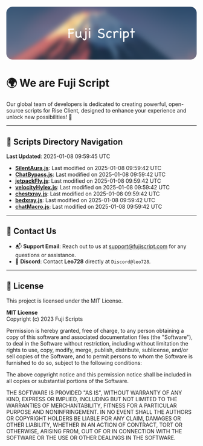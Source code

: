 ![Banner](.github/b.webp)

# 🌍 **We are Fuji Script**

Our global team of developers is dedicated to creating powerful, open-source scripts for Rise Client, designed to enhance your experience and unlock new possibilities! 🌟

---
<!-- SCRIPTS_NAVIGATION_START -->
## 📂 **Scripts Directory Navigation**

**Last Updated**: 2025-01-08 09:59:45 UTC

- **[SilentAura.js](scripts/SilentAura.js)**: Last modified on 2025-01-08 09:59:42 UTC
- **[ChatBypass.js](scripts/ChatBypass.js)**: Last modified on 2025-01-08 09:59:42 UTC
- **[jetpackFly.js](scripts/jetpackFly.js)**: Last modified on 2025-01-08 09:59:42 UTC
- **[velocityHylex.js](scripts/velocityHylex.js)**: Last modified on 2025-01-08 09:59:42 UTC
- **[chestxray.js](scripts/chestxray.js)**: Last modified on 2025-01-08 09:59:42 UTC
- **[bedxray.js](scripts/bedxray.js)**: Last modified on 2025-01-08 09:59:42 UTC
- **[chatMacro.js](scripts/chatMacro.js)**: Last modified on 2025-01-08 09:59:42 UTC

<!-- SCRIPTS_NAVIGATION_END -->

---

## 💬 **Contact Us**  
- 📬 **Support Email**: Reach out to us at [support@fujiscript.com](mailto:support@fujiscript.com) for any questions or assistance.  
- 💬 **Discord**: Contact **Leo728** directly at `Discord@leo728`.

---

## 📜 **License**

This project is licensed under the MIT License.  

**MIT License**  
Copyright (c) 2023 Fuji Scripts  

Permission is hereby granted, free of charge, to any person obtaining a copy of this software and associated documentation files (the "Software"), to deal in the Software without restriction, including without limitation the rights to use, copy, modify, merge, publish, distribute, sublicense, and/or sell copies of the Software, and to permit persons to whom the Software is furnished to do so, subject to the following conditions:  

The above copyright notice and this permission notice shall be included in all copies or substantial portions of the Software.  

THE SOFTWARE IS PROVIDED "AS IS", WITHOUT WARRANTY OF ANY KIND, EXPRESS OR IMPLIED, INCLUDING BUT NOT LIMITED TO THE WARRANTIES OF MERCHANTABILITY, FITNESS FOR A PARTICULAR PURPOSE AND NONINFRINGEMENT. IN NO EVENT SHALL THE AUTHORS OR COPYRIGHT HOLDERS BE LIABLE FOR ANY CLAIM, DAMAGES OR OTHER LIABILITY, WHETHER IN AN ACTION OF CONTRACT, TORT OR OTHERWISE, ARISING FROM, OUT OF OR IN CONNECTION WITH THE SOFTWARE OR THE USE OR OTHER DEALINGS IN THE SOFTWARE.  
